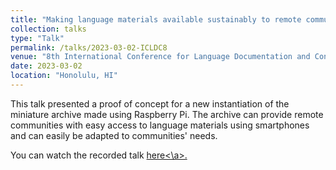 ```yaml
---
title: "Making language materials available sustainably to remote communities using Raspberry Pi"
collection: talks
type: "Talk"
permalink: /talks/2023-03-02-ICLDC8
venue: "8th International Conference for Language Documentation and Conservation"
date: 2023-03-02
location: "Honolulu, HI"
---
```


This talk presented a proof of concept for a new instantiation of the miniature archive made using Raspberry Pi. The archive can provide remote communities with easy access to language materials using smartphones and can easily be adapted to communities' needs.

You can watch the recorded talk <a href="https://youtu.be/QQgZeJKGi-A?si=uIV6vxymI5sIllRE">here<\a>.
